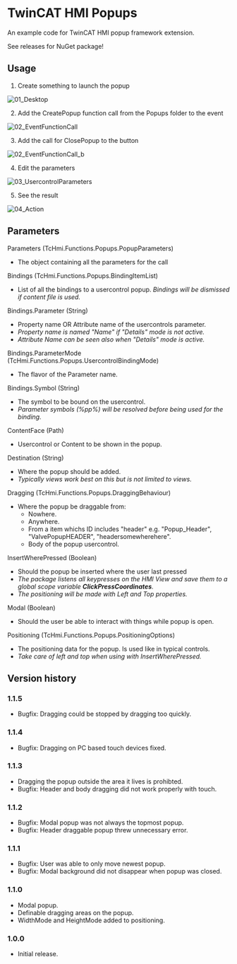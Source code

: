 # TwinCAT HMI Popups
An example code for TwinCAT HMI popup framework extension.

See releases for NuGet package!

## Usage
1. Create something to launch the popup

![01_Desktop](https://user-images.githubusercontent.com/74287696/154477252-eaf43690-9969-4357-b933-16732c3ee477.JPG)

2. Add the CreatePopup function call from the Popups folder to the event

![02_EventFunctionCall](https://user-images.githubusercontent.com/74287696/154477283-13d8ae8d-029f-44a4-8763-695cb8277ab6.JPG)

3. Add the call for ClosePopup to the button

![02_EventFunctionCall_b](https://user-images.githubusercontent.com/74287696/154478190-57fb0ab3-4578-4e5c-9fbd-e24060ffe4d3.JPG)

4. Edit the parameters

![03_UsercontrolParameters](https://user-images.githubusercontent.com/74287696/154477299-e1bec8e9-c9ed-47fa-a8d8-ef3eac16b8c2.JPG)

5. See the result

![04_Action](https://user-images.githubusercontent.com/74287696/154477309-a63030ba-0eaf-4344-aef4-de58860f31af.JPG)


## Parameters

Parameters (TcHmi.Functions.Popups.PopupParameters)
- The object containing all the parameters for the call

Bindings (TcHmi.Functions.Popups.BindingItemList)
- List of all the bindings to a usercontrol popup.
*Bindings will be dismissed if content file is used.*

Bindings.Parameter (String)
- Property name OR Attribute name of the usercontrols parameter.
- *Property name is named "Name" if "Details" mode is not active.*
- *Attribute Name can be seen also when "Details" mode is active.*

Bindings.ParameterMode (TcHmi.Functions.Popups.UsercontrolBindingMode)
- The flavor of the Parameter name.

Bindings.Symbol (String)
- The symbol to be bound on the usercontrol.
- *Parameter symbols (%pp%) will be resolved before being used for the binding.*

ContentFace (Path)
- Usercontrol or Content to be shown in the popup.

Destination (String)
- Where the popup should be added.
- *Typically views work best on this but is not limited to views.*

Dragging (TcHmi.Functions.Popups.DraggingBehaviour)
- Where the popup be draggable from: 
  - Nowhere.
  - Anywhere.
  - From a item whichs ID includes "header" e.g. "Popup_Header", "ValvePopupHEADER", "headersomewherehere".
  - Body of the popup usercontrol.

InsertWherePressed (Boolean)
- Should the popup be inserted where the user last pressed
- *The package listens all keypresses on the HMI View and save them to a global scope variable **ClickPressCoordinates**.*
- *The positioning will be made with Left and Top properties.*

Modal (Boolean)
- Should the user be able to interact with things while popup is open.

Positioning (TcHmi.Functions.Popups.PositioningOptions)
- The positioning data for the popup. Is used like in typical controls.
- *Take care of left and top when using with InsertWherePressed.*

## Version history
### 1.1.5
- Bugfix: Dragging could be stopped by dragging too quickly.
### 1.1.4
- Bugfix: Dragging on PC based touch devices fixed.
### 1.1.3
- Dragging the popup outside the area it lives is prohibted.
- Bugfix: Header and body dragging did not work properly with touch.
### 1.1.2
- Bugfix: Modal popup was not always the topmost popup.
- Bugfix: Header draggable popup threw unnecessary error.
### 1.1.1
- Bugfix: User was able to only move newest popup.
- Bugfix: Modal background did not disappear when popup was closed.
### 1.1.0
- Modal popup.
- Definable dragging areas on the popup.
- WidthMode and HeightMode added to positioning.
### 1.0.0
- Initial release.